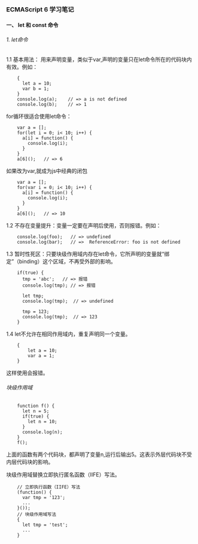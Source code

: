 ### ECMAScript 6 学习笔记
#### 一、 let 和 const 命令
###### 1. let命令
1.1 基本用法：
    用来声明变量，类似于var,声明的变量只在let命令所在的代码块内有效。例如：
```
    {
      let a = 10;
      var b = 1;
    }
    console.log(a);    // => a is not defined
    console.log(b);    // => 1
```

for循环很适合使用let命令：

```
    var a = [];
    for(let i = 0; i< 10; i++) {
      a[i] = function() {
        console.log(i);
      }
    }
    a[6]();   // => 6
```
如果改为var,就成为js中经典的闭包
```
    var a = [];
    for(var i = 0; i< 10; i++) {
      a[i] = function() {
        console.log(i);
      }
    }
    a[6]();   // => 10
```
1.2 不存在变量提升：变量一定要在声明后使用，否则报错。例如：
```
    console.log(foo);   // => undefined
    console.log(bar);   // =>  ReferenceError: foo is not defined
```
1.3 暂时性死区：只要块级作用域内存在let命令，它所声明的变量就“绑定”（binding）这个区域，不再受外部的影响。
```
    if(true) {
      tmp = 'abc';   // => 报错
      console.log(tmp); // => 报错
      
      let tmp;
      console.log(tmp);  // => undefined
      
      tmp = 123;
      console.log(tmp);  // => 123
    }
```
1.4 let不允许在相同作用域内，重复声明同一个变量。
```
    {
        let a = 10;
        var a = 1;
    }
```
这样使用会报错。
###### 块级作用域
```
    function f() {
      let n = 5;
      if(true) {
        let n = 10;
      }
      console.log(n);
    }
    f();
```
上面的函数有两个代码块，都声明了变量n,运行后输出5。这表示外层代码块不受内层代码块的影响。


块级作用域替换立即执行匿名函数（IIFE）写法。
```
    // 立即执行函数（IIFE）写法
    (function() {
      var tmp = '123';
      ...
    }());
    // 块级作用域写法
    {
      let tmp = 'test';
      ...
    }
```
